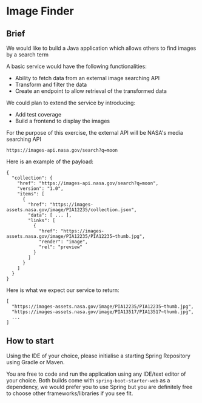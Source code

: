 # Image Finder

## Brief
We would like to build a Java application which allows others to find images by a search term

A basic service would have the following functionalities:
- Ability to fetch data from an external image searching API
- Transform and filter the data
- Create an endpoint to allow retrieval of the transformed data

We could plan to extend the service by introducing:
- Add test coverage
- Build a frontend to display the images

For the purpose of this exercise, the external API will be NASA's media searching API

    https://images-api.nasa.gov/search?q=moon

Here is an example of the payload:

```
{
  "collection": {
    "href": "https://images-api.nasa.gov/search?q=moon",
    "version": "1.0",
    "items": [
      {
        "href": "https://images-assets.nasa.gov/image/PIA12235/collection.json",
        "data": [ ... ],
        "links": [
          {
            "href": "https://images-assets.nasa.gov/image/PIA12235/PIA12235~thumb.jpg",
            "render": "image",
            "rel": "preview"
          }
        ]
      }
    ]
  }
}
```

Here is what we expect our service to return:

```
[
  "https://images-assets.nasa.gov/image/PIA12235/PIA12235~thumb.jpg",
  "https://images-assets.nasa.gov/image/PIA13517/PIA13517~thumb.jpg",
  ...
]
```

## How to start
Using the IDE of your choice, please initialise a starting Spring Repository using Gradle or Maven.

You are free to code and run the application using any IDE/text editor of your choice. Both builds come with `spring-boot-starter-web` as a dependency, we would prefer you to use Spring but you are definitely free to choose other frameworks/libraries if you see fit.
